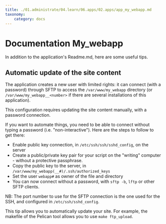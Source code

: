 ```yaml
---
title: ./01.administrate/04.learn/06.apps/02.apps/app_my_webapp.md
taxonomy:
    category: docs
---
```

# Documentation My_webapp

In addition to the application's Readme.md, here are some useful tips.

## Automatic update of the site content

The application creates a new user with limited rights: it can connect (with a password) through SFTP to access the `/var/www/my_webapp` directory (or `/var/www/my_webapp__<number>` if there are several installations of this application).

This configuration requires updating the site content manually, with a password connection.

If you want to automate things, you need to be able to connect without typing a password (i.e. "non-interactive"). Here are the steps to follow to get there:
- Enable public key connection, in `/etc/ssh/ssh/sshd_config`, on the server
- Create a public/private key pair for your script on the "writing" computer - without a protective passphrase.
- Copy the public key to the server, in `/var/www/my_webapp(__#)/.ssh/authorized_keys`
- Set the user `webapp#` as owner of the file and directory
- You can now connect without a password, with `sftp -b`, `lftp` or other SFTP clients.

NB: The port number to use for the SFTP connection is the one used for the SSH, and configured in `/etc/ssh/sshd_config`.

This tip allows you to automatically update your site. For example, the makefile of the Pelican tool allows you to use `make ftp_upload`.
